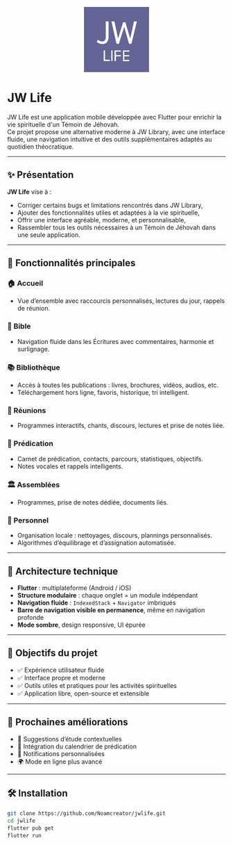<p align="center">
  <img src="https://github.com/Noamcreator/jwlife/blob/main/assets/icons/jw_life.png?raw=true" alt="JW Life Logo" width="150">
</p>

# JW Life

JW Life est une application mobile développée avec Flutter pour enrichir la vie spirituelle d'un Témoin de Jéhovah.  
Ce projet propose une alternative moderne à JW Library, avec une interface fluide, une navigation intuitive et des outils supplémentaires adaptés au quotidien théocratique.

---

## ✨ Présentation

**JW Life** vise à :
- Corriger certains bugs et limitations rencontrés dans JW Library,
- Ajouter des fonctionnalités utiles et adaptées à la vie spirituelle,
- Offrir une interface agréable, moderne, et personnalisable,
- Rassembler tous les outils nécessaires à un Témoin de Jéhovah dans une seule application.

---

## 📱 Fonctionnalités principales

### 🏠 Accueil
- Vue d’ensemble avec raccourcis personnalisés, lectures du jour, rappels de réunion.

### 📖 Bible
- Navigation fluide dans les Écritures avec commentaires, harmonie et surlignage.

### 📚 Bibliothèque
- Accès à toutes les publications : livres, brochures, vidéos, audios, etc.
- Téléchargement hors ligne, favoris, historique, tri intelligent.

### 🎤 Réunions
- Programmes interactifs, chants, discours, lectures et prise de notes liée.

### 🚪 Prédication
- Carnet de prédication, contacts, parcours, statistiques, objectifs.
- Notes vocales et rappels intelligents.

### 🏛️ Assemblées
- Programmes, prise de notes dédiée, documents liés.

### 👥 Personnel
- Organisation locale : nettoyages, discours, plannings personnalisés.
- Algorithmes d’équilibrage et d’assignation automatisée.

---

## 🧱 Architecture technique

- **Flutter** : multiplateforme (Android / iOS)
- **Structure modulaire** : chaque onglet = un module indépendant
- **Navigation fluide** : `IndexedStack` + `Navigator` imbriqués
- **Barre de navigation visible en permanence**, même en navigation profonde
- **Mode sombre**, design responsive, UI épurée

---

## 🎯 Objectifs du projet

- ✅ Expérience utilisateur fluide
- ✅ Interface propre et moderne
- ✅ Outils utiles et pratiques pour les activités spirituelles
- ✅ Application libre, open-source et extensible

---

## 🚧 Prochaines améliorations

- 🧠 Suggestions d’étude contextuelles
- 📅 Intégration du calendrier de prédication
- 🔔 Notifications personnalisées
- 🌍 Mode en ligne plus avancé

---

## 🛠️ Installation

```bash
git clone https://github.com/Noamcreator/jwlife.git
cd jwlife
flutter pub get
flutter run
